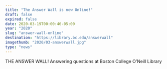 ```yaml
---
title: "The Answer Wall is now Online!"
draft: false
expired: false
date: 2020-03-19T00:00:46-05:00
year: "2020"
slug: "answer-wall-online"
destination: "https://library.bc.edu/answerwall"
imagethumb: "2020/03-answerwall.jpg"
type: "news"
---
```


THE ANSWER WALL! Answering questions at Boston College O’Neill Library
